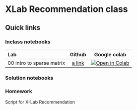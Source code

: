 # XLab Recommendation class

## Quick links
### Inclass notebooks

|   Lab   | Github  | Google colab |
|:----| :----: |:----:|
|00 intro to sparse matrix       |  [a link](solution_notebooks/00_intro_sparse_matrix.ipynb) | [![Open in Colab](https://colab.research.google.com/assets/colab-badge.svg)](https://colab.research.google.com/github/biodatlab/xlab-recommendation/blob/main/inclass_notebooks/00_intro_sparse_matrix.ipynb) |

### Solution notebooks

### Homework


Script for X-Lab Recommendation

